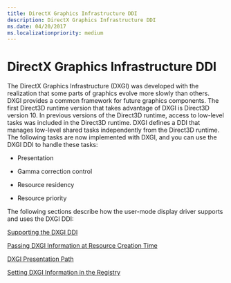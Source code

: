 ```yaml
---
title: DirectX Graphics Infrastructure DDI
description: DirectX Graphics Infrastructure DDI
ms.date: 04/20/2017
ms.localizationpriority: medium
---
```


# DirectX Graphics Infrastructure DDI


The DirectX Graphics Infrastructure (DXGI) was developed with the realization that some parts of graphics evolve more slowly than others. DXGI provides a common framework for future graphics components. The first Direct3D runtime version that takes advantage of DXGI is Direct3D version 10. In previous versions of the Direct3D runtime, access to low-level tasks was included in the Direct3D runtime. DXGI defines a DDI that manages low-level shared tasks independently from the Direct3D runtime. The following tasks are now implemented with DXGI, and you can use the DXGI DDI to handle these tasks:

-   Presentation

-   Gamma correction control

-   Resource residency

-   Resource priority

The following sections describe how the user-mode display driver supports and uses the DXGI DDI:

[Supporting the DXGI DDI](supporting-the-dxgi-ddi.md)

[Passing DXGI Information at Resource Creation Time](passing-dxgi-information-at-resource-creation-time.md)

[DXGI Presentation Path](dxgi-presentation-path.md)

[Setting DXGI Information in the Registry](setting-dxgi-information-in-the-registry.md)

 

 





